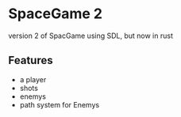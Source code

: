 # SpaceGame 2
version 2 of SpacGame using SDL, but now in rust

## Features
- a player
- shots
- enemys
- path system for Enemys
